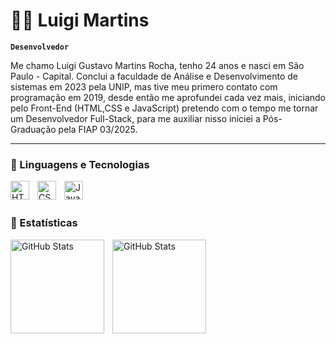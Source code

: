 # 🧑‍💻 Luigi Martins

**`Desenvolvedor`**

Me chamo Luigi Gustavo Martins Rocha, tenho 24 anos e nasci em São Paulo - Capital.
Conclui a faculdade de Análise e Desenvolvimento de sistemas em 2023 pela UNIP, mas tive meu primero contato com programação em 2019, desde então me aprofundei cada vez mais, iniciando pelo Front-End (HTML,CSS e JavaScript) pretendo com o tempo me tornar um Desenvolvedor Full-Stack, para me auxiliar nisso iniciei a Pós-Graduação pela FIAP 03/2025.

---

### 🤖 Linguagens e Tecnologias

<img 
  align="left"
  alt="HTML"
  title="HTML"
  width="30px"
  style="padding-right: 10px"
src="https://cdn.jsdelivr.net/gh/devicons/devicon@latest/icons/html5/html5-original.svg" 
/>
<img
  align="left"
  alt="CSS"
  title="CSS"
  width="30px"
  style="padding-right: 10px"
 src="https://cdn.jsdelivr.net/gh/devicons/devicon@latest/icons/css3/css3-original.svg" />

<img
align="left"
  alt="JavaScript"
  title="JavaScript"
  width="30px"
  style="padding-right: 10px"
src="https://cdn.jsdelivr.net/gh/devicons/devicon@latest/icons/javascript/javascript-original.svg" />

<br>
<br>

### 🤖 Estatísticas

<img
align="left"
  alt="GitHub Stats"
  height="150px"
  style="padding-right: 10px"
src="https://github-readme-stats.vercel.app/api?username=Luigi-Martins&show_icons=true&theme=tokyonight&include_all_commits=true&locale=pt-br" />
<img
align="left"
  alt="GitHub Stats"
  height="150px"
  style="padding-right: 10px"
src="https://github-readme-stats.vercel.app/api/top-langs/?username=Luigi-Martins&theme=tokyonight&layout=compact&custom_title=Tecnologias&langs_count=4" />
